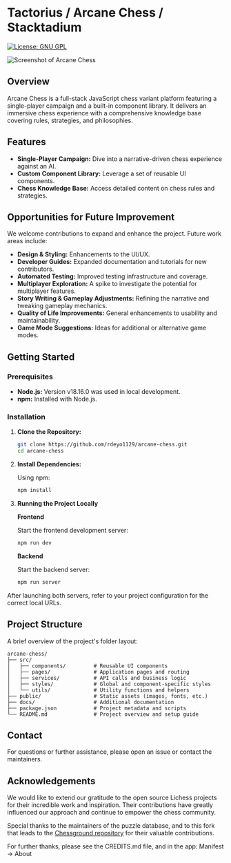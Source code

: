 # Tactorius / Arcane Chess / Stacktadium

[![License: GNU GPL](https://img.shields.io/badge/License-GPL-blue.svg)](LICENSE)

![Screenshot of Arcane Chess](https://github.com/rdeyo1129/arcane-chess/blob/main/public/assets/pages/cerulean-boss.webp)

## Overview

Arcane Chess is a full-stack JavaScript chess variant platform featuring a single-player campaign and a built-in component library. It delivers an immersive chess experience with a comprehensive knowledge base covering rules, strategies, and philosophies.

## Features

- **Single-Player Campaign:** Dive into a narrative-driven chess experience against an AI.
- **Custom Component Library:** Leverage a set of reusable UI components.
- **Chess Knowledge Base:** Access detailed content on chess rules and strategies.

## Opportunities for Future Improvement

We welcome contributions to expand and enhance the project. Future work areas include:

- **Design & Styling:** Enhancements to the UI/UX.
- **Developer Guides:** Expanded documentation and tutorials for new contributors.
- **Automated Testing:** Improved testing infrastructure and coverage.
- **Multiplayer Exploration:** A spike to investigate the potential for multiplayer features.
- **Story Writing & Gameplay Adjustments:** Refining the narrative and tweaking gameplay mechanics.
- **Quality of Life Improvements:** General enhancements to usability and maintainability.
- **Game Mode Suggestions:** Ideas for additional or alternative game modes.

## Getting Started

### Prerequisites

- **Node.js:** Version v18.16.0 was used in local development.
- **npm:** Installed with Node.js.

### Installation

1. **Clone the Repository:**

   ```bash
   git clone https://github.com/rdeyo1129/arcane-chess.git
   cd arcane-chess
   ```

2. **Install Dependencies:**

   Using npm:

   ```bash
   npm install
   ```

3. **Running the Project Locally**

   **Frontend**

   Start the frontend development server:

   ```bash
   npm run dev
   ```

   **Backend**

   Start the backend server:

   ```bash
   npm run server
   ```

After launching both servers, refer to your project configuration for the correct local URLs.

## Project Structure

A brief overview of the project's folder layout:

```plaintext
arcane-chess/
├── src/
│   ├── components/         # Reusable UI components
│   ├── pages/              # Application pages and routing
│   ├── services/           # API calls and business logic
│   ├── styles/             # Global and component-specific styles
│   └── utils/              # Utility functions and helpers
├── public/                 # Static assets (images, fonts, etc.)
├── docs/                   # Additional documentation
├── package.json            # Project metadata and scripts
└── README.md               # Project overview and setup guide
```

## Contact

For questions or further assistance, please open an issue or contact the maintainers.

## Acknowledgements

We would like to extend our gratitude to the open source Lichess projects for their incredible work and inspiration. Their contributions have greatly influenced our approach and continue to empower the chess community.

Special thanks to the maintainers of the puzzle database, and to this fork that leads to the [Chessground repository](https://github.com/rdeyo1129/night-chess-ui-2) for their valuable contributions.

For further thanks, please see the CREDITS.md file, and in the app: Manifest -> About
